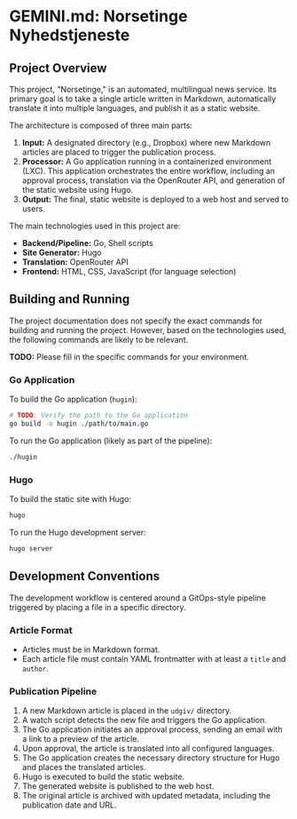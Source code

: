 # GEMINI.md: Norsetinge Nyhedstjeneste

## Project Overview

This project, "Norsetinge," is an automated, multilingual news service. Its primary goal is to take a single article written in Markdown, automatically translate it into multiple languages, and publish it as a static website.

The architecture is composed of three main parts:

1.  **Input:** A designated directory (e.g., Dropbox) where new Markdown articles are placed to trigger the publication process.
2.  **Processor:** A Go application running in a containerized environment (LXC). This application orchestrates the entire workflow, including an approval process, translation via the OpenRouter API, and generation of the static website using Hugo.
3.  **Output:** The final, static website is deployed to a web host and served to users.

The main technologies used in this project are:

*   **Backend/Pipeline:** Go, Shell scripts
*   **Site Generator:** Hugo
*   **Translation:** OpenRouter API
*   **Frontend:** HTML, CSS, JavaScript (for language selection)

## Building and Running

The project documentation does not specify the exact commands for building and running the project. However, based on the technologies used, the following commands are likely to be relevant.

**TODO:** Please fill in the specific commands for your environment.

### Go Application

To build the Go application (`hugin`):

```bash
# TODO: Verify the path to the Go application
go build -o hugin ./path/to/main.go
```

To run the Go application (likely as part of the pipeline):

```bash
./hugin
```

### Hugo

To build the static site with Hugo:

```bash
hugo
```

To run the Hugo development server:

```bash
hugo server
```

## Development Conventions

The development workflow is centered around a GitOps-style pipeline triggered by placing a file in a specific directory.

### Article Format

*   Articles must be in Markdown format.
*   Each article file must contain YAML frontmatter with at least a `title` and `author`.

### Publication Pipeline

1.  A new Markdown article is placed in the `udgiv/` directory.
2.  A watch script detects the new file and triggers the Go application.
3.  The Go application initiates an approval process, sending an email with a link to a preview of the article.
4.  Upon approval, the article is translated into all configured languages.
5.  The Go application creates the necessary directory structure for Hugo and places the translated articles.
6.  Hugo is executed to build the static website.
7.  The generated website is published to the web host.
8.  The original article is archived with updated metadata, including the publication date and URL.
